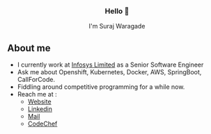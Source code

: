 <h3 align="center">Hello 🙏</h3>
<p align="center">
I'm Suraj Waragade
</p>

## About me

- I currently work at [Infosys Limited](https://www.infosys.com/) as a Senior Software Engineer
- Ask me about Openshift, Kubernetes, Docker, AWS, SpringBoot, CallForCode.
- Fiddling around competitive programming for a while now.
- Reach me at :
    - [Website](https://swaragade.github.io/)
    - [Linkedin](https://www.linkedin.com/in/surajwaragade/)
    - [Mail](mailto:suraj_waragade@live.com)
    - [CodeChef](https://www.codechef.com/users/swaragade)

